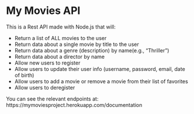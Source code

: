 <h1>My Movies API</h1>
This is a Rest API made with Node.js that will:
<ul>
  <li>Return a list of ALL movies to the user</li>
  <li>Return data about a single movie by title to the user</li>
  <li>Return data about a genre (description) by name(e.g., “Thriller”)</li>
  <li>Return data about a director by name</li>
  <li>Allow new users to register</li>
  <li>Allow users to update their user info (username, password, email, date of birth)</li>
  <li>Allow users to add a movie or remove a movie from their list of favorites</li>
  <li>Allow users to deregister</li>
</ul>
You can see the relevant endpoints at: https://mymoviesproject.herokuapp.com/documentation
